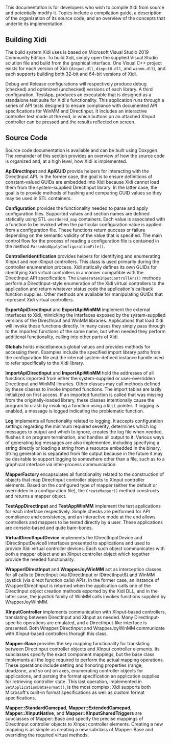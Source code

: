 This documentation is for developers who wish to compile Xidi from source and potentially modify it.  Topics include a compilation guide, a description of the organization of its source code, and an overview of the concepts that underlie its implementation.


<h2 id="fordevelopers-buildingxidi">Building Xidi</h2>

The build system Xidi uses is based on Microsoft Visual Studio 2019 Community Edition.  To build Xidi, simply open the supplied Visual Studio solution file and build from the graphical interface.  One Visual C++ project exists for each version of Xidi (`dinput.dll`, `dinput8.dll`, and `winmm.dll`), and each supports building both 32-bit and 64-bit versions of Xidi.

Debug and Release configurations will respectively produce debug (checked) and optimized (unchecked) versions of each library.  A third configuration, TestApp, produces an executable that is designed as a standalone test suite for Xidi's functionality.  This application runs through a series of API tests designed to ensure compliance with documented API specifications for WinMM and DirectInput.  It includes an interactive controller test mode at the end, in which buttons on an attached XInput controller can be pressed and the results reflected on screen.


<h2 id="fordevelopers-sourcecode">Source Code</h2>

Source code documentation is available and can be built using Doxygen.
The remainder of this section provides an overview of how the source code is organized and, at a high level, how Xidi is implemented.

**ApiDirectInput** and **ApiGUID** provide helpers for interacting with the DirectInput API.  In the former case, the goal is to ensure definitions of constant-valued GUIDs are embedded into Xidi because Xidi cannot load them from the system-supplied DirectInput library.  In the latter case, the goal is to provide methods of hashing and comparing GUID values so they may be used in STL containers.

**Configuration** provides the functionality needed to parse and apply configuration files.  Supported values and section names are defined statically using STL `unordered_map` containers.  Each value is associated with a function to be invoked when the particular configuration value is applied from a configuration file.  These functions return success or failure depending on the semantic validity of the value that is specified.  The main control flow for the process of reading a configuration file is contained in the method `ParseAndApplyConfigurationFile()`.

**ControllerIdentification** provides helpers for identifying and enumerating XInput and non-XInput controllers.  This class is used primarily during the controller enumeration process.  Xidi statically defines its own GUIDs for identifying Xidi virtual controllers in a manner compatible with the DirectInput API specification.  The `EnumerateXInputControllers()` methods perform a DirectInput-style enumeration of the Xidi virtual controllers to the application and return whatever status code the application's callback function supplies.  Other methods are available for manipulating GUIDs that represent Xidi virtual controllers.

**ExportApiDirectInput** and **ExportApiWinMM** implement the external interfaces to Xidi, mimicking the interfaces exposed by the system-supplied versions of the DirectInput and WinMM libraries.  Applications that load Xidi will invoke these functions directly.  In many cases they simply pass through to the imported functions of the same name, but when needed they perform additional functionality, calling into other parts of Xidi.

**Globals** holds miscellaneous global values and provides methods for accessing them.  Examples include the specified import library paths from the configuration file and the internal system-defined instance handle used to refer specifically to the Xidi library.

**ImportApiDirectInput** and **ImportApiWinMM** hold the addresses of all functions imported from either the system-supplied or user-overridden DirectInput and WinMM libraries.  Other classes may call methods defined by these classes to invoke imported functions.  The import tables are lazily initialized on first access.  If an imported function is called that was missing from the originally-loaded library, these classes intentionally cause the program to crash by invoking a function using a `NULL` pointer.  If logging is enabled, a message is logged indicating the problematic function.

**Log** implements all functionality related to logging.  It accepts configuration settings regarding the minimum required severity, determines which log messages to output and which to ignore, creates the log file when needed, flushes it on program termination, and handles all output to it.  Various ways of generating log messages are also implemented, including specifying a string directly or loading a string from a resource embedded in the binary.  String generation is separated from file output because in the future it may be desirable to support logging to somewhere other than a file, such as to a graphical interface via inter-process communciation.

**MapperFactory** encapsulates all functionality related to the construction of objects that map DirectInput controller objects to XInput controller elements.  Based on the configured type of mapper (either the default or overridden in a configuration file), the `CreateMapper()` method constructs and returns a mapper object.

**TestAppDirectInput** and **TestAppWinMM** implement the test applications for each interface respectively.  Simple checks are performed for API compliance and consistency, and an interactive mode at the end allows controllers and mappers to be tested directly by a user.  These applications are console-based and quite bare-bones.

**VirtualDirectInputDevice** implements the IDirectInputDevice and IDirectInputDevice8 interfaces presented to applications and used to provide Xidi virtual controller devices.  Each such object communicates with both a mapper object and an XInput controller object which together provide the needed functionality.

**WrapperIDirectInput** and **WrapperJoyWinMM** act as interception classes for all calls to DirectInput (via IDirectInput or IDirectInput8) and WinMM joystick (via direct function calls) APIs.  In the former case, an instance of WrapperIDirectInput is returned when the application calls one of the DirectInput object creation methods exported by the Xidi DLL, and in the latter case, the joystick family of WinMM calls invokes functions supplied by WrapperJoyWinMM.

**XInputController** implements communication with XInput-based controllers, translating between DirectInput and XInput as needed.  Many DirectInput-specific operations are emulated, and a DirectInput-like interface is presented.  Both WrapperIDirectInput and WrapperJoyWinMM communicate with XInput-based controllers thorugh this class.

**Mapper::Base** provides the key mapping functionality for translating between DirectInput controller objects and XInput controller elements.  Its subclasses specify the exact component mappings, but the base class implements all the logic required to perform the actual mapping operations.  These operations include setting and honoring properties (range, deadzone, and so on) on axes, enumerating controller objects for applications, and parsing the format specification an application supplies for retrieving controller state.  This last operation, implemented in `SetApplicationDataFormat()`, is the most complex; Xidi supports both Microsoft's built-in format specifications as well as custom format specifications.

**Mapper::StandardGamepad**, **Mapper::ExtendedGamepad**, **Mapper::XInputNative**, and **Mapper::XInputSharedTriggers** are subclasses of Mapper::Base and specify the precise mappings of DirectInput controller objects to XInput controller elements.  Creating a new mapping is as simple as creating a new subclass of Mapper::Base and overriding the required virtual methods.
